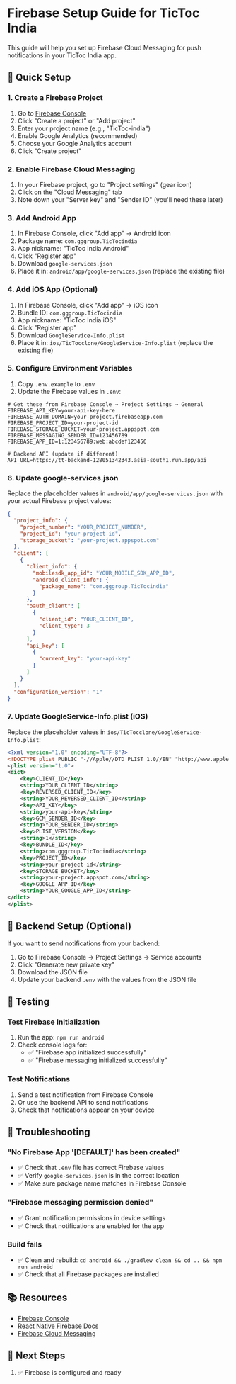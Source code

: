 
# Firebase Setup Guide for TicToc India

This guide will help you set up Firebase Cloud Messaging for push notifications in your TicToc India app.

## 🚀 Quick Setup

### 1. Create a Firebase Project

1. Go to [Firebase Console](https://console.firebase.google.com/)
2. Click "Create a project" or "Add project"
3. Enter your project name (e.g., "TicToc-india")
4. Enable Google Analytics (recommended)
5. Choose your Google Analytics account
6. Click "Create project"

### 2. Enable Firebase Cloud Messaging

1. In your Firebase project, go to "Project settings" (gear icon)
2. Click on the "Cloud Messaging" tab
3. Note down your "Server key" and "Sender ID" (you'll need these later)

### 3. Add Android App

1. In Firebase Console, click "Add app" → Android icon
2. Package name: `com.gggroup.TicTocindia`
3. App nickname: "TicToc India Android"
4. Click "Register app"
5. Download `google-services.json`
6. Place it in: `android/app/google-services.json` (replace the existing file)

### 4. Add iOS App (Optional)

1. In Firebase Console, click "Add app" → iOS icon
2. Bundle ID: `com.gggroup.TicTocindia`
3. App nickname: "TicToc India iOS"
4. Click "Register app"
5. Download `GoogleService-Info.plist`
6. Place it in: `ios/TicTocclone/GoogleService-Info.plist` (replace the existing file)

### 5. Configure Environment Variables

1. Copy `.env.example` to `.env`
2. Update the Firebase values in `.env`:

```env
# Get these from Firebase Console → Project Settings → General
FIREBASE_API_KEY=your-api-key-here
FIREBASE_AUTH_DOMAIN=your-project.firebaseapp.com
FIREBASE_PROJECT_ID=your-project-id
FIREBASE_STORAGE_BUCKET=your-project.appspot.com
FIREBASE_MESSAGING_SENDER_ID=123456789
FIREBASE_APP_ID=1:123456789:web:abcdef123456

# Backend API (update if different)
API_URL=https://tt-backend-128051342343.asia-south1.run.app/api
```

### 6. Update google-services.json

Replace the placeholder values in `android/app/google-services.json` with your actual Firebase project values:

```json
{
  "project_info": {
    "project_number": "YOUR_PROJECT_NUMBER",
    "project_id": "your-project-id",
    "storage_bucket": "your-project.appspot.com"
  },
  "client": [
    {
      "client_info": {
        "mobilesdk_app_id": "YOUR_MOBILE_SDK_APP_ID",
        "android_client_info": {
          "package_name": "com.gggroup.TicTocindia"
        }
      },
      "oauth_client": [
        {
          "client_id": "YOUR_CLIENT_ID",
          "client_type": 3
        }
      ],
      "api_key": [
        {
          "current_key": "your-api-key"
        }
      ]
    }
  ],
  "configuration_version": "1"
}
```

### 7. Update GoogleService-Info.plist (iOS)

Replace the placeholder values in `ios/TicTocclone/GoogleService-Info.plist`:

```xml
<?xml version="1.0" encoding="UTF-8"?>
<!DOCTYPE plist PUBLIC "-//Apple//DTD PLIST 1.0//EN" "http://www.apple.com/DTDs/PropertyList-1.0.dtd">
<plist version="1.0">
<dict>
	<key>CLIENT_ID</key>
	<string>YOUR_CLIENT_ID</string>
	<key>REVERSED_CLIENT_ID</key>
	<string>YOUR_REVERSED_CLIENT_ID</string>
	<key>API_KEY</key>
	<string>your-api-key</string>
	<key>GCM_SENDER_ID</key>
	<string>YOUR_SENDER_ID</string>
	<key>PLIST_VERSION</key>
	<string>1</string>
	<key>BUNDLE_ID</key>
	<string>com.gggroup.TicTocindia</string>
	<key>PROJECT_ID</key>
	<string>your-project-id</string>
	<key>STORAGE_BUCKET</key>
	<string>your-project.appspot.com</string>
	<key>GOOGLE_APP_ID</key>
	<string>YOUR_GOOGLE_APP_ID</string>
</dict>
</plist>
```

## 🔧 Backend Setup (Optional)

If you want to send notifications from your backend:

1. Go to Firebase Console → Project Settings → Service accounts
2. Click "Generate new private key"
3. Download the JSON file
4. Update your backend `.env` with the values from the JSON file

## 🧪 Testing

### Test Firebase Initialization

1. Run the app: `npm run android`
2. Check console logs for:
   - ✅ "Firebase app initialized successfully"
   - ✅ "Firebase messaging initialized successfully"

### Test Notifications

1. Send a test notification from Firebase Console
2. Or use the backend API to send notifications
3. Check that notifications appear on your device

## 🐛 Troubleshooting

### "No Firebase App '[DEFAULT]' has been created"
- ✅ Check that `.env` file has correct Firebase values
- ✅ Verify `google-services.json` is in the correct location
- ✅ Make sure package name matches in Firebase Console

### "Firebase messaging permission denied"
- ✅ Grant notification permissions in device settings
- ✅ Check that notifications are enabled for the app

### Build fails
- ✅ Clean and rebuild: `cd android && ./gradlew clean && cd .. && npm run android`
- ✅ Check that all Firebase packages are installed

## 📚 Resources

- [Firebase Console](https://console.firebase.google.com/)
- [React Native Firebase Docs](https://rnfirebase.io/)
- [Firebase Cloud Messaging](https://firebase.google.com/docs/cloud-messaging)

## 🎯 Next Steps

1. ✅ Firebase is configured and ready
